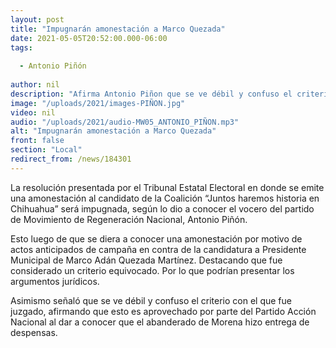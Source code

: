 ```yaml
---
layout: post
title: "Impugnarán amonestación a Marco Quezada"
date: 2021-05-05T20:52:00.000-06:00
tags:
  
  - Antonio Piñón
  
author: nil
description: "Afirma Antonio Piñon que se ve débil y confuso el criterio con el que fue juzgado."
image: "/uploads/2021/images-PIÑON.jpg"
video: nil
audio: "/uploads/2021/audio-MW05_ANTONIO_PIÑON.mp3"
alt: "Impugnarán amonestación a Marco Quezada"
front: false
section: "Local"
redirect_from: /news/184301
---
```


La resolución presentada por el Tribunal Estatal Electoral en donde se emite una amonestación al candidato de la Coalición “Juntos haremos historia en Chihuahua” será impugnada, según lo dio a conocer el vocero del partido de Movimiento de Regeneración Nacional, Antonio Piñón. 

Esto luego de que se diera a conocer una amonestación por motivo de actos anticipados de campaña en contra de la candidatura a Presidente Municipal de Marco Adán Quezada Martínez. Destacando que fue considerado un criterio equivocado. Por lo que podrían presentar los argumentos jurídicos.

Asimismo señaló que se ve débil y confuso el criterio con el que fue juzgado, afirmando que esto es aprovechado por parte del Partido Acción Nacional al dar a conocer que el abanderado de Morena hizo entrega de despensas.
